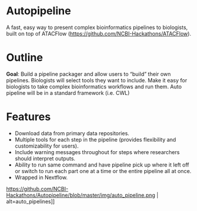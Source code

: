 # Autopipeline
A fast, easy way to present complex bioinformatics pipelines to biologists, built on top of ATACFlow (https://github.com/NCBI-Hackathons/ATACFlow).

# Outline
**Goal**: Build a pipeline packager and allow users to “build” their own pipelines. Biologists will select tools they want to include. Make it easy for biologists to take complex bioinformatics workflows and run them. Auto pipeline will be in a standard framework (i.e. CWL)

# Features 
* Download data from primary data repositories. 
* Multiple tools for each step in the pipeline (provides flexibility and customizability for users).
* Include warning messages throughout for steps where researchers should interpret outputs.
* Ability to run same command and have pipeline pick up where it left off or switch to run each part one at a time or the entire pipeline all at once. 
* Wrapped in Nextflow. 

https://github.com/NCBI-Hackathons/Autopipeline/blob/master/img/auto_pipeline.png | alt=auto_pipelines]]
